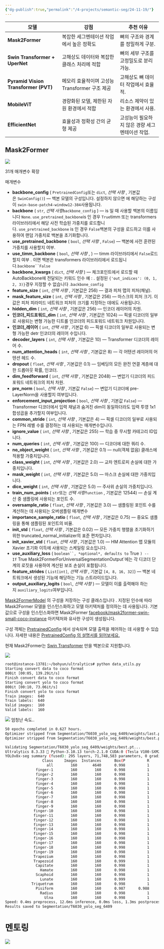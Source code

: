 ```yaml
---
{"dg-publish":true,"permalink":"/4-projects/semantic-seg/24-11-19/"}
---
```


| **모델**                               | **강점**                          | **추천 이유**                  |
| ------------------------------------ | ------------------------------- | -------------------------- |
| **Mask2Former**                      | 복잡한 세그멘테이션 작업에서 높은 정확도          | 뼈의 구조와 경계를 정밀하게 구분.        |
| **Swin Transformer + UperNet**       | 고해상도 데이터와 복잡한 클래스 처리에 적합        | 뼈의 세부 구조를 고정밀도로 분리 가능.     |
| **Pyramid Vision Transformer (PVT)** | 메모리 효율적이며 고성능 Transformer 구조 제공 | 고해상도 뼈 데이터 작업에서 효율적.       |
| **MobileViT**                        | 경량화된 모델, 제한된 자원 환경에서 적합         | 리소스 제약이 있는 환경에서 사용.        |
| **EfficientNet**                     | 효율성과 정확성 간의 균형 제공               | 고성능이 필요하지 않은 경량 세그멘테이션 작업. |
## Mask2Former
![](https://i.imgur.com/kSHMMyN.png)

31개 매개변수 확장

매개변수

- [](https://huggingface.co/docs/transformers/model_doc/mask2former#transformers.Mask2FormerConfig.backbone_config)**backbone_config** ( `PretrainedConfig`또는 `dict`, _선택 사항_ , 기본값은 `SwinConfig()`) — 백본 모델의 구성입니다. 설정하지 않으면 에 해당하는 구성이 `swin-base-patch4-window12-384`사용됩니다.
- [](https://huggingface.co/docs/transformers/model_doc/mask2former#transformers.Mask2FormerConfig.backbone)**backbone** ( `str`, _선택 사항_`backbone_config` ) — is 일 때 사용할 백본의 이름입니다 `None`. `use_pretrained_backbone`is 인 경우 `True`timm 또는 transformers 라이브러리에서 해당 사전 학습된 가중치를 로드합니다. `use_pretrained_backbone` is 인 경우 `False`백본의 구성을 로드하고 이를 사용하여 랜덤 가중치로 백본을 초기화합니다.
- [](https://huggingface.co/docs/transformers/model_doc/mask2former#transformers.Mask2FormerConfig.use_pretrained_backbone)**use_pretrained_backbone** ( `bool`, _선택 사항_ , `False`) — 백본에 사전 훈련된 가중치를 사용할지 여부.
- [](https://huggingface.co/docs/transformers/model_doc/mask2former#transformers.Mask2FormerConfig.use_timm_backbone)**use_timm_backbone** ( `bool`, _선택 사항_ , ) — timm 라이브러리에서 `False`로드할지 여부 . 이면 백본은 transformers 라이브러리에서 로드됩니다.`backbone``False`
- [](https://huggingface.co/docs/transformers/model_doc/mask2former#transformers.Mask2FormerConfig.backbone_kwargs)**backbone_kwargs** ( `dict`, _선택 사항_ ) — 체크포인트에서 로드할 때 AutoBackbone에 전달되는 키워드 인수 예 : . 설정된 `{'out_indices': (0, 1, 2, 3)}`경우 지정할 수 없습니다 .`backbone_config`
- [](https://huggingface.co/docs/transformers/model_doc/mask2former#transformers.Mask2FormerConfig.feature_size)**feature_size** ( `int`, _선택 사항_ , 기본값은 256) — 결과 피처 맵의 피처(채널).
- [](https://huggingface.co/docs/transformers/model_doc/mask2former#transformers.Mask2FormerConfig.mask_feature_size)**mask_feature_size** ( `int`, _선택 사항_ , 기본값은 256) — 마스크의 피처 크기. 이 값은 피처 피라미드 네트워크 피처의 크기를 지정하는 데에도 사용됩니다.
- [](https://huggingface.co/docs/transformers/model_doc/mask2former#transformers.Mask2FormerConfig.hidden_dim)**hidden_dim** ( `int`, _선택 사항_ , 기본값은 256) — 인코더 레이어의 차원.
- [](https://huggingface.co/docs/transformers/model_doc/mask2former#transformers.Mask2FormerConfig.encoder_feedforward_dim)**인코더_피드포워드_dim** ( `int`, _선택 사항_ , 기본값은 1024) — 픽셀 디코더의 일부로 사용되는 변형 가능한 디트롤 인코더의 피드포워드 네트워크 차원입니다.
- [](https://huggingface.co/docs/transformers/model_doc/mask2former#transformers.Mask2FormerConfig.encoder_layers)**인코더_레이어** ( `int`, _선택 사항_ , 기본값 6) — 픽셀 디코더의 일부로 사용되는 변형 가능한 detr 인코더의 레이어 수입니다.
- [](https://huggingface.co/docs/transformers/model_doc/mask2former#transformers.Mask2FormerConfig.decoder_layers)**decoder_layers** ( `int`, _선택 사항_ , 기본값은 10) — Transformer 디코더의 레이어 수.
- [](https://huggingface.co/docs/transformers/model_doc/mask2former#transformers.Mask2FormerConfig.num_attention_heads)**num_attention_heads** ( `int`, _선택 사항_ , 기본값은 8) — 각 어텐션 레이어의 어텐션 헤드 수.
- [](https://huggingface.co/docs/transformers/model_doc/mask2former#transformers.Mask2FormerConfig.dropout)**dropout** ( `float`, _선택 사항_ , 기본값은 0.1) — 임베딩의 모든 완전 연결 계층에 대한 드롭아웃 확률, 인코더.
- [](https://huggingface.co/docs/transformers/model_doc/mask2former#transformers.Mask2FormerConfig.dim_feedforward)**dim_feedforward** ( `int`, _선택 사항_ , 기본값은 2048) — 변압기 디코더의 피드포워드 네트워크의 피처 차원.
- [](https://huggingface.co/docs/transformers/model_doc/mask2former#transformers.Mask2FormerConfig.pre_norm)**pre_norm** ( `bool`, _선택 사항_ , 기본값 `False`) — 변압기 디코더에 pre-LayerNorm을 사용할지 여부입니다.
- [](https://huggingface.co/docs/transformers/model_doc/mask2former#transformers.Mask2FormerConfig.enforce_input_projection)**enforcement_input_projection** ( `bool`, _선택 사항_ , 기본값 `False`) — Transformer 디코더에서 입력 채널과 숨겨진 dim이 동일하더라도 입력 투영 1x1 합성곱을 추가할지 여부입니다.
- [](https://huggingface.co/docs/transformers/model_doc/mask2former#transformers.Mask2FormerConfig.common_stride)**common_stride** ( `int`, _선택 사항_ , 기본값은 4) — 픽셀 디코더의 일부로 사용되는 FPN 레벨 수를 결정하는 데 사용되는 매개변수입니다.
- [](https://huggingface.co/docs/transformers/model_doc/mask2former#transformers.Mask2FormerConfig.ignore_value)**ignore_value** ( `int`, _선택 사항_ , 기본값은 255) — 학습 중 무시할 카테고리 ID입니다.
- [](https://huggingface.co/docs/transformers/model_doc/mask2former#transformers.Mask2FormerConfig.num_queries)**num_queries** ( `int`, _선택 사항_ , 기본값은 100) — 디코더에 대한 쿼리 수.
- [](https://huggingface.co/docs/transformers/model_doc/mask2former#transformers.Mask2FormerConfig.no_object_weight)**no_object_weight** ( `int`, _선택 사항_ , 기본값은 0.1) — null(객체 없음) 클래스에 적용할 가중치입니다.
- [](https://huggingface.co/docs/transformers/model_doc/mask2former#transformers.Mask2FormerConfig.class_weight)**class_weight** ( `int`, _선택 사항_ , 기본값은 2.0) — 교차 엔트로피 손실에 대한 가중치입니다.
- [](https://huggingface.co/docs/transformers/model_doc/mask2former#transformers.Mask2FormerConfig.mask_weight)**mask_weight** ( `int`, _선택 사항_ , 기본값은 5.0) — 마스크 손실에 대한 가중치입니다.
- [](https://huggingface.co/docs/transformers/model_doc/mask2former#transformers.Mask2FormerConfig.dice_weight)**dice_weight** ( `int`, _선택 사항_ , 기본값은 5.0) — 주사위 손실의 가중치입니다.
- [](https://huggingface.co/docs/transformers/model_doc/mask2former#transformers.Mask2FormerConfig.train_num_points)**train_num_points** ( `str`또는 _선택 사항_`function` , 기본값은 12544) — 손실 계산 중 샘플링에 사용되는 포인트 수.
- [](https://huggingface.co/docs/transformers/model_doc/mask2former#transformers.Mask2FormerConfig.oversample_ratio)**oversample_ratio** ( `float`, _선택 사항_ , 기본값은 3.0) — 샘플링된 포인트 수를 계산하는 데 사용되는 오버샘플링 매개변수
- [](https://huggingface.co/docs/transformers/model_doc/mask2former#transformers.Mask2FormerConfig.importance_sample_ratio)**importance_sample_ratio** ( `float`, _선택 사항_ , 기본값은 0.75) — 중요도 샘플링을 통해 샘플링된 포인트의 비율.
- [](https://huggingface.co/docs/transformers/model_doc/mask2former#transformers.Mask2FormerConfig.init_std)**init_std** ( `float`, _선택 사항_ , 기본값은 0.02) — 모든 가중치 행렬을 초기화하기 위한 truncated_normal_initializer의 표준 편차입니다.
- [](https://huggingface.co/docs/transformers/model_doc/mask2former#transformers.Mask2FormerConfig.init_xavier_std)**init_xavier_std** ( `float`, _선택 사항_ , 기본값은 1.0) — HM Attention 맵 모듈의 Xavier 초기화 이득에 사용되는 스케일링 요소입니다.
- [](https://huggingface.co/docs/transformers/model_doc/mask2former#transformers.Mask2FormerConfig.use_auxiliary_loss)**use_auxiliary_loss** ( `boolean``, *optional*, defaults to` True `) -- If` True Mask2FormerForUniversalSegmentationOutput`에는 각 디코더 단계의 로짓을 사용하여 계산된 보조 손실이 포함됩니다.
- [](https://huggingface.co/docs/transformers/model_doc/mask2former#transformers.Mask2FormerConfig.feature_strides)**feature_strides** ( `List[int]`, _선택 사항_ , 기본값 `[4, 8, 16, 32]`) — 백본 네트워크에서 생성된 기능에 해당하는 기능 스트라이드입니다.
- [](https://huggingface.co/docs/transformers/model_doc/mask2former#transformers.Mask2FormerConfig.output_auxiliary_logits)**output_auxiliary_logits** ( `bool`, _선택 사항_ ) — 모델이 이를 출력해야 하는지 `auxiliary_logits`여부입니다.

[Mask2FormerModel](https://huggingface.co/docs/transformers/v4.46.3/en/model_doc/mask2former#transformers.Mask2FormerModel) 의 구성을 저장하는 구성 클래스입니다 . 지정된 인수에 따라 Mask2Former 모델을 인스턴스화하고 모델 아키텍처를 정의하는 데 사용됩니다. 기본값으로 구성을 인스턴스화하면 Mask2Former [facebook/mask2former-swin-small-coco-instance](https://huggingface.co/facebook/mask2former-swin-small-coco-instance) 아키텍처와 유사한 구성이 생성됩니다.

구성 객체는 [PretrainedConfig](https://huggingface.co/docs/transformers/v4.46.3/en/main_classes/configuration#transformers.PretrainedConfig) 에서 상속되며 모델 출력을 제어하는 ​​데 사용할 수 있습니다. 자세한 내용은 [PretrainedConfig 의 설명서를 읽어보세요.](https://huggingface.co/docs/transformers/v4.46.3/en/main_classes/configuration#transformers.PretrainedConfig)

현재 Mask2Former는 [Swin Transformer](https://huggingface.co/docs/transformers/model_doc/swin) 만을 백본으로 지원합니다.


![](https://i.imgur.com/xIPWypv.png)


```bash
root@instance-13781:~/bohyun/ultralytics# python data_utils.py 
Starting convert data to coco format
800it [00:05, 139.29it/s]
Finish convert data to coco format
Starting convert yolo to coco format
800it [00:10, 73.06it/s]
Finish convert yolo to coco format
Train images:  640
Train labels:  640
Valid images:  160
Valid labels:  160
```
![](https://i.imgur.com/KZxffkJ.png)
엄청난 속도..
```bash
50 epochs completed in 0.627 hours.
Optimizer stripped from Segmentation/T6030_yolo_seg_6409/weights/last.pt, 144.0MB
Optimizer stripped from Segmentation/T6030_yolo_seg_6409/weights/best.pt, 144.0MB

Validating Segmentation/T6030_yolo_seg_6409/weights/best.pt...
Ultralytics 8.3.33 🚀 Python-3.10.13 torch-2.1.0 CUDA:0 (Tesla V100-SXM2-32GB, 32501MiB)
YOLOv8x-seg summary (fused): 295 layers, 71,748,583 parameters, 0 gradients, 343.8 GFLOPs
                 Class     Images  Instances      Box(P          R      mAP50  mAP50-95)     Mask(P          R      mAP50  mAP50-95): 100%|██████████| 4
                   all        160       4640      0.998          1      0.995      0.944      0.994      0.995      0.989      0.844
              finger-1        160        160      0.998          1      0.995      0.979      0.998          1      0.995      0.831
              finger-2        160        160      0.998          1      0.995      0.993      0.998          1      0.995       0.93
              finger-3        160        160      0.998          1      0.995      0.993      0.998          1      0.995      0.959
              finger-4        160        160      0.998          1      0.995      0.967      0.998          1      0.995      0.812
              finger-5        160        160      0.998          1      0.995      0.978      0.998          1      0.995      0.871
              finger-6        160        160      0.998          1      0.995      0.995      0.998          1      0.995      0.964
              finger-7        160        160      0.998          1      0.995      0.992      0.998          1      0.995      0.943
              finger-8        160        160      0.998          1      0.995      0.975      0.998          1      0.995      0.822
              finger-9        160        160      0.998          1      0.995      0.978      0.998          1      0.995      0.913
             finger-10        160        160      0.998          1      0.995      0.995      0.998          1      0.995      0.957
             finger-11        160        160      0.998          1      0.995      0.966      0.998          1      0.995      0.959
             finger-12        160        160      0.998          1      0.995      0.978      0.998          1      0.995      0.827
             finger-13        160        160      0.998          1      0.995      0.991      0.998          1      0.995      0.915
             finger-14        160        160      0.998          1      0.995      0.995      0.998          1      0.995      0.951
             finger-15        160        160      0.998          1      0.995      0.985      0.998          1      0.995      0.897
             finger-16        160        160      0.998          1      0.995      0.978      0.998          1      0.995      0.809
             finger-17        160        160      0.998          1      0.995      0.983      0.998          1      0.995      0.857
             finger-18        160        160      0.998          1      0.995      0.994      0.998          1      0.995      0.945
             finger-19        160        160      0.998          1      0.995      0.989      0.998          1      0.995      0.909
             Trapezium        160        160      0.998          1      0.995      0.809      0.998          1      0.995      0.716
             Trapezoid        160        160      0.999          1      0.995      0.718      0.999          1      0.995      0.659
              Capitate        160        160      0.998          1      0.995      0.888      0.998          1      0.995      0.768
                Hamate        160        160      0.998          1      0.995      0.895      0.998          1      0.995       0.75
              Scaphoid        160        160      0.998          1      0.995      0.962      0.998          1      0.995      0.807
                Lunate        160        160      0.999          1      0.995      0.877      0.999          1      0.995      0.826
            Triquetrum        160        160      0.998          1      0.995      0.892      0.879      0.881      0.829      0.334
              Pisiform        160        160      0.987      0.988      0.987      0.632      0.981      0.981      0.983       0.58
                Radius        160        160      0.998          1      0.995      0.995      0.998          1      0.995      0.995
                  Ulna        160        160      0.998          1      0.995      0.993      0.998          1      0.995      0.972
Speed: 0.4ms preprocess, 12.6ms inference, 0.0ms loss, 1.3ms postprocess per image
Results saved to Segmentation/T6030_yolo_seg_6409
```
# 멘토링
![](https://i.imgur.com/zfSOPwe.png)

